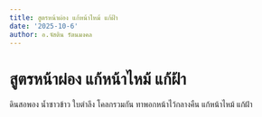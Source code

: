 ```yaml
---
title: สูตรหน้าผ่อง แก้หน้าไหม้ แก้ฝ้า
date: '2025-10-6'
author: อ.จัสติน รัตนมงคล
---
```


# สูตรหน้าผ่อง แก้หน้าไหม้ แก้ฝ้า

ดินสอพอง น้ำซาวข้าว ใบตำลึง โคลกรวมกัน ทาพอกหน้าไว้กลางคืน แก้หน้าไหม้ แก้ฝ้า

